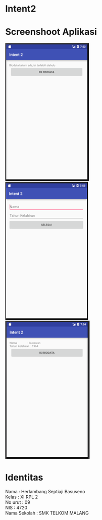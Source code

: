 # Intent2
# Screenshoot Aplikasi 
![intent2_1](https://github.com/herlambangsb/Intent2/blob/master/1.PNG)
![intent2_2](https://github.com/herlambangsb/Intent2/blob/master/2.PNG)
![intent2_3](https://github.com/herlambangsb/Intent2/blob/master/3.PNG)
# Identitas
Nama : Herlambang Septiaji Basuseno <br>
Kelas : XI RPL 2 <br>
No urut : 09  <br>
NIS : 4720 <br>
Nama Sekolah : SMK TELKOM MALANG <br>
